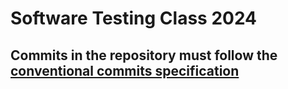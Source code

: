 # Software Testing Class 2024

## Commits in the repository must follow the [conventional commits specification](https://www.conventionalcommits.org/en/v1.0.0/#specification)
